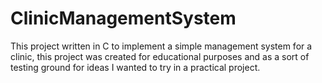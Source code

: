 # ClinicManagementSystem
This project written in C to implement a simple management system for a clinic, this project was created for educational purposes and as a sort of testing ground for ideas I wanted to try in a practical project.
